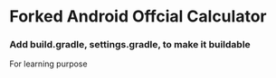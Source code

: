 # Forked Android Offcial Calculator 


### Add build.gradle, settings.gradle, to make it buildable

For learning purpose
